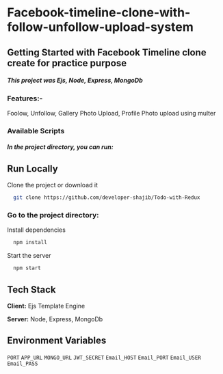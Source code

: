 # Facebook-timeline-clone-with-follow-unfollow-upload-system

## Getting Started with Facebook Timeline clone create for practice purpose

##### This project was Ejs, Node, Express, MongoDb

### Features:-
Foolow, Unfollow, Gallery Photo Upload, Profile Photo upload using multer

### Available Scripts

##### In the project directory, you can run:

## Run Locally

Clone the project or download it

```bash
  git clone https://github.com/developer-shajib/Todo-with-Redux
```

### Go to the project directory:

Install dependencies

```bash
  npm install
```

Start the server

```bash
  npm start
```

## Tech Stack

**Client:** Ejs Template Engine

**Server:** Node, Express, MongoDb

## Environment Variables
`PORT` `APP_URL` `MONGO_URL` `JWT_SECRET` `Email_HOST` `Email_PORT` `Email_USER` `Email_PASS`
